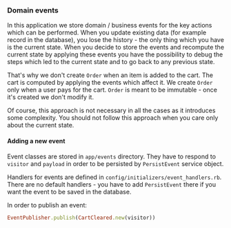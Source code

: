 ### Domain events

In this application we store domain / business events for the key actions which can be performed. When you update existing data (for example record in the database), you lose the history - the only thing which you have is the current state. When you decide to store the events and recompute the current state by applying these events you have the possibility to debug the steps which led to the current state and to go back to any previous state.

That's why we don't create `Order` when an item is added to the cart. The cart is computed by applying the events which affect it. We create `Order` only when a user pays for the cart. `Order` is meant to be immutable - once it's created we don't modify it.

Of course, this approach is not necessary in all the cases as it introduces some complexity. You should not follow this approach when you care only about the current state.

#### Adding a new event

Event classes are stored in ```app/events``` directory. They have to respond to ```visitor``` and ```payload``` in order to be persisted by ```PersistEvent``` service object.

Handlers for events are defined in ```config/initializers/event_handlers.rb```. There are no default handlers - you have to add ```PersistEvent``` there if you want the event to be saved in the database.

In order to publish an event:

```ruby
EventPublisher.publish(CartCleared.new(visitor))
```
